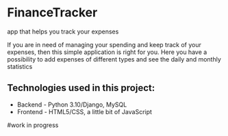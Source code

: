 # FinanceTracker

app that helps you track your expenses

If you are in need of managing your spending and keep track of your expenses, then this simple application is right for you. Here you have a possibility to add expenses of different types and see the daily and monthly statistics

## Technologies used in this project:
- Backend - Python 3.10/Django, MySQL
- Frontend - HTML5/CSS, a little bit of JavaScript

#work in progress
